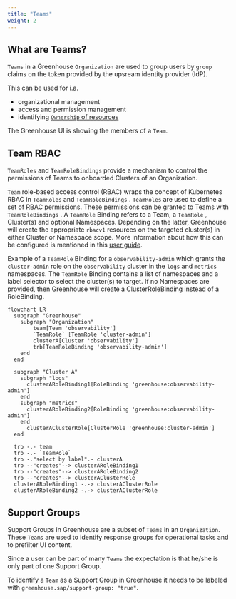 ```yaml
---
title: "Teams"
weight: 2
---
```


## What are Teams?

`Teams` in a Greenhouse `Organization` are used to group users by `group` claims on the token provided by the upsream identity provider (IdP).

This can be used for i.a.

- organizational management
- access and permission management
- identifying [`Ownership` of resources](./../operations/ownership.md)

The Greenhouse UI is showing the members of a `Team`.

## Team RBAC

`TeamRoles` and `TeamRoleBindings`  provide a mechanism to control the permissions of Teams to onboarded Clusters of an Organization.

`Team` role-based access control (RBAC) wraps the concept of Kubernetes RBAC in `TeamRoles` and `TeamRoleBindings` . `TeamRoles` are used to define a set of RBAC permissions. These permissions can be granted to Teams with `TeamRoleBindings` . A `TeamRole` Binding refers to a Team, a `TeamRole` , Cluster(s) and optional Namespaces. Depending on the latter, Greenhouse will create the appropriate `rbacv1` resources on the targeted cluster(s) in either Cluster or Namespace scope.
More information about how this can be configured is mentioned in this [user guide](../../user-guides/team/rbac.md).

Example of a `TeamRole` Binding for a `observability-admin` which grants the `cluster-admin` role on the `observability` cluster in the `logs` and `metrics` namespaces. The `TeamRole` Binding contains a list of namespaces and a label selector to select the cluster(s) to target. If no Namespaces are provided, then Greenhouse will create a ClusterRoleBinding instead of a RoleBinding.

```mermaid
flowchart LR
  subgraph "Greenhouse"
    subgraph "Organization"
        team[Team 'observability']
        `TeamRole` [TeamRole 'cluster-admin']
        clusterA[Cluster 'observability']
        trb[TeamRoleBinding 'observability-admin']
    end
  end

  subgraph "Cluster A"
    subgraph "logs"
      clusterARoleBinding1[RoleBinding 'greenhouse:observability-admin']
    end
    subgraph "metrics"
      clusterARoleBinding2[RoleBinding 'greenhouse:observability-admin']
    end
      clusterAClusterRole[ClusterRole 'greenhouse:cluster-admin']
  end

  trb -.- team
  trb -.- `TeamRole` 
  trb -."select by label".- clusterA
  trb --"creates"--> clusterARoleBinding1
  trb --"creates"--> clusterARoleBinding2
  trb --"creates"--> clusterAClusterRole
  clusterARoleBinding1 -.-> clusterAClusterRole
  clusterARoleBinding2 -.-> clusterAClusterRole
```

## Support Groups

Support Groups in Greenhouse are a subset of `Teams` in an `Organization`. These `Teams` are used to identify response groups for operational tasks and to prefilter UI content.

Since a user can be part of many `Teams` the expectation is that he/she is only part of one Support Group.

To identify a `Team` as a Support Group in Greenhouse it needs to be labeled with `greenhouse.sap/support-group: "true"`.
